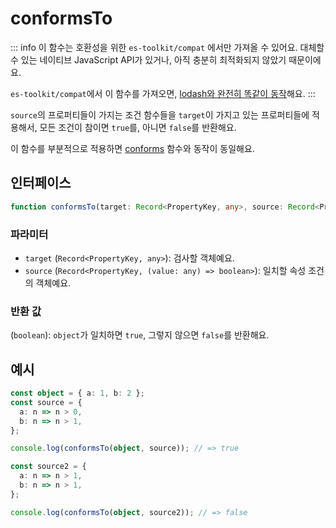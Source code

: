 # conformsTo

::: info
이 함수는 호환성을 위한 `es-toolkit/compat` 에서만 가져올 수 있어요. 대체할 수 있는 네이티브 JavaScript API가 있거나, 아직 충분히 최적화되지 않았기 때문이에요.

`es-toolkit/compat`에서 이 함수를 가져오면, [lodash와 완전히 똑같이 동작](../../../compatibility.md)해요.
:::

`source`의 프로퍼티들이 가지는 조건 함수들을 `target`이 가지고 있는 프로퍼티들에 적용해서, 모든 조건이 참이면 `true`를, 아니면 `false`를 반환해요.

이 함수를 부분적으로 적용하면 [conforms](./conforms.md) 함수와 동작이 동일해요.

## 인터페이스

```typescript
function conformsTo(target: Record<PropertyKey, any>, source: Record<PropertyKey, (value: any) => boolean>): boolean;
```

### 파라미터

- `target` (`Record<PropertyKey, any>`): 검사할 객체예요.
- `source` (`Record<PropertyKey, (value: any) => boolean>`): 일치할 속성 조건의 객체예요.

### 반환 값

(`boolean`): `object`가 일치하면 `true`, 그렇지 않으면 `false`를 반환해요.

## 예시

```typescript
const object = { a: 1, b: 2 };
const source = {
  a: n => n > 0,
  b: n => n > 1,
};

console.log(conformsTo(object, source)); // => true

const source2 = {
  a: n => n > 1,
  b: n => n > 1,
};

console.log(conformsTo(object, source2)); // => false
```
